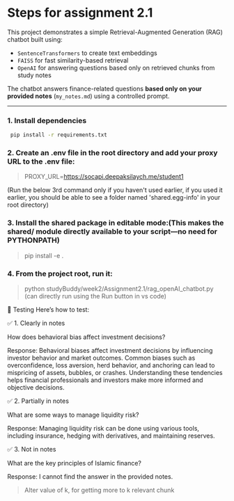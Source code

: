 # Steps for assignment 2.1

This project demonstrates a simple Retrieval-Augmented Generation (RAG) chatbot built using:
- `SentenceTransformers` to create text embeddings
- `FAISS` for fast similarity-based retrieval
- `OpenAI` for answering questions based only on retrieved chunks from study notes

The chatbot answers finance-related questions **based only on your provided notes** (`my_notes.md`) using a controlled prompt.

---
### 1. Install dependencies

```bash
 pip install -r requirements.txt
```
### 2. Create an .env file in the root directory and add your proxy URL to the .env file:

> PROXY_URL=https://socapi.deepaksilaych.me/student1


(Run the below 3rd command only if you haven't used earlier, if you used it earlier, you should be able to see a folder named 'shared.egg-info' in your root directory)
### 3. Install the shared package in editable mode:(This makes the shared/ module directly available to your script—no need for PYTHONPATH)

> pip install -e .

### 4. From the project root, run it:

> python studyBuddy/week2/Assignment2.1/rag_openAI_chatbot.py (can directly run using the Run button in vs code)


🧪 Testing
Here’s how to test:

✅ 1. Clearly in notes

How does behavioral bias affect investment decisions?

Response: Behavioral biases affect investment decisions by influencing investor behavior and market outcomes. Common biases such as overconfidence, loss aversion, herd behavior, and anchoring can lead to mispricing of assets, bubbles, or crashes. Understanding these tendencies helps financial professionals and investors make more informed and objective decisions.

✅ 2. Partially in notes

What are some ways to manage liquidity risk?

Response: Managing liquidity risk can be done using various tools, including insurance, hedging with derivatives, and maintaining reserves.

✅ 3. Not in notes

What are the key principles of Islamic finance?

Response: I cannot find the answer in the provided notes.

> Alter value of k, for getting more to k relevant chunk



